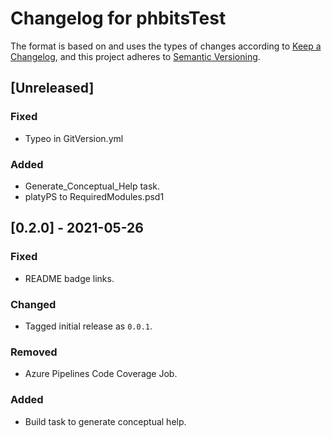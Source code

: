# Changelog for phbitsTest

The format is based on and uses the types of changes according to [Keep a Changelog](https://keepachangelog.com/en/1.0.0/),
and this project adheres to [Semantic Versioning](https://semver.org/spec/v2.0.0.html).

## [Unreleased]

### Fixed

- Typeo in GitVersion.yml

### Added

- Generate_Conceptual_Help task.
- platyPS to RequiredModules.psd1

## [0.2.0] - 2021-05-26

### Fixed

- README badge links.

### Changed

- Tagged initial release as `0.0.1`.

### Removed

- Azure Pipelines Code Coverage Job.

### Added

- Build task to generate conceptual help.
